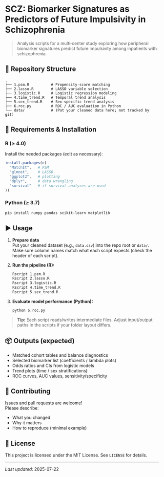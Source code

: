 # SCZ: Biomarker Signatures as Predictors of Future Impulsivity in Schizophrenia

> Analysis scripts for a multi‑center study exploring how peripheral biomarker signatures predict future impulsivity among inpatients with schizophrenia.

## 📁 Repository Structure

```
.
├── 1.psm.R          # Propensity-score matching
├── 2.lasso.R        # LASSO variable selection
├── 3.logistic.R     # Logistic regression modeling
├── 4.time_trend.R   # Temporal trend analysis
├── 5.sex_trend.R    # Sex-specific trend analysis
├── 6.roc.py         # ROC / AUC evaluation in Python
└── data/            # (Put your cleaned data here; not tracked by git)
```

## 🔧 Requirements & Installation

### R (≥ 4.0)
Install the needed packages (edit as necessary):
```r
install.packages(c(
  "MatchIt",   # PSM
  "glmnet",    # LASSO
  "ggplot2",   # plotting
  "dplyr",     # data wrangling
  "survival"   # if survival analyses are used
))
```

### Python (≥ 3.7)
```bash
pip install numpy pandas scikit-learn matplotlib
```

## ▶️ Usage

1. **Prepare data**  
   Put your cleaned dataset (e.g., `data.csv`) into the repo root or `data/`.  
   Make sure column names match what each script expects (check the header of each script).

2. **Run the pipeline (R):**
   ```bash
   Rscript 1.psm.R
   Rscript 2.lasso.R
   Rscript 3.logistic.R
   Rscript 4.time_trend.R
   Rscript 5.sex_trend.R
   ```

3. **Evaluate model performance (Python):**
   ```bash
   python 6.roc.py
   ```

> **Tip:** Each script reads/writes intermediate files. Adjust input/output paths in the scripts if your folder layout differs.

## 📦 Outputs (expected)

- Matched cohort tables and balance diagnostics  
- Selected biomarker list (coefficients / lambda plots)  
- Odds ratios and CIs from logistic models  
- Trend plots (time / sex stratifications)  
- ROC curves, AUC values, sensitivity/specificity

## 🤝 Contributing

Issues and pull requests are welcome!  
Please describe:
- What you changed
- Why it matters
- How to reproduce (minimal example)

## 📄 License

This project is licensed under the MIT License. See `LICENSE` for details.

---

*Last updated*: 2025-07-22
